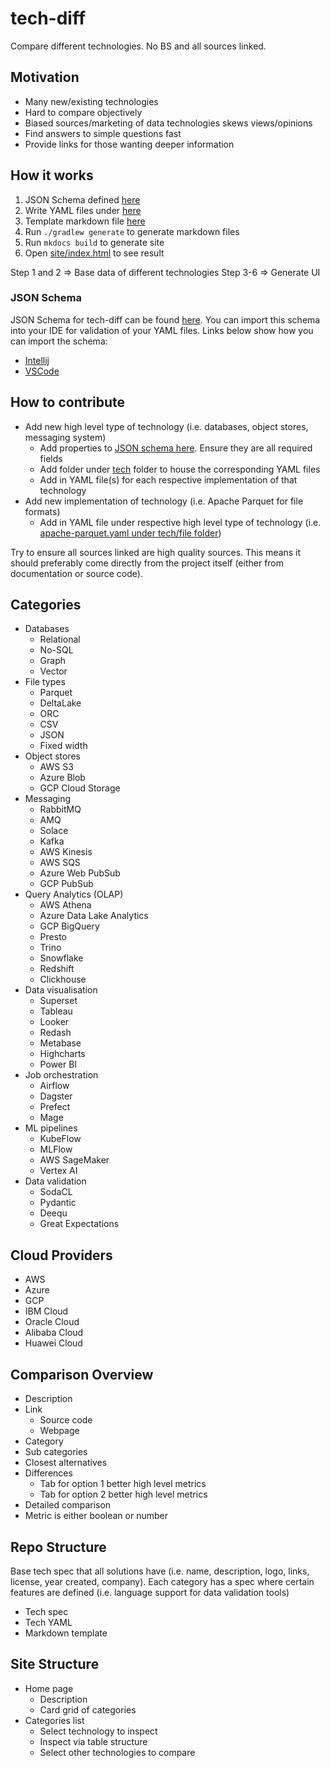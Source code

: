 # tech-diff

Compare different technologies. No BS and all sources linked.

## Motivation

- Many new/existing technologies
- Hard to compare objectively
- Biased sources/marketing of data technologies skews views/opinions
- Find answers to simple questions fast
- Provide links for those wanting deeper information

## How it works

1. JSON Schema defined [here](spec/data-tech-compare-spec.json)
2. Write YAML files under [here](tech)
3. Template markdown file [here](tech/templates/template-index.ftl)
4. Run `./gradlew generate` to generate markdown files
5. Run `mkdocs build` to generate site
6. Open [site/index.html](site/index.html) to see result

Step 1 and 2  => Base data of different technologies
Step 3-6      => Generate UI

### JSON Schema

JSON Schema for tech-diff can be found [here](spec/data-tech-compare-spec.json). You can import this schema into your IDE for
validation of your YAML files. Links below show how you can import the schema:

- [Intellij](https://www.jetbrains.com/help/idea/json.html#ws_json_schema_add_custom)
- [VSCode](https://code.visualstudio.com/docs/languages/json#_json-schemas-and-settings)

## How to contribute

- Add new high level type of technology (i.e. databases, object stores, messaging system)
    - Add properties to [JSON schema here](spec/data-tech-compare-spec.json). Ensure they are all required fields
    - Add folder under [tech](tech) folder to house the corresponding YAML files
    - Add in YAML file(s) for each respective implementation of that technology
- Add new implementation of technology (i.e. Apache Parquet for file formats)
    - Add in YAML file under respective high level type of technology (i.e. [apache-parquet.yaml under tech/file folder](tech/file/apache-parquet.yaml))

Try to ensure all sources linked are high quality sources. This means it should preferably come directly from the 
project itself (either from documentation or source code).

## Categories

- Databases
  - Relational
  - No-SQL
  - Graph
  - Vector
- File types
  - Parquet
  - DeltaLake
  - ORC
  - CSV
  - JSON
  - Fixed width
- Object stores
  - AWS S3
  - Azure Blob
  - GCP Cloud Storage
- Messaging
  - RabbitMQ
  - AMQ
  - Solace
  - Kafka
  - AWS Kinesis
  - AWS SQS
  - Azure Web PubSub
  - GCP PubSub
- Query Analytics (OLAP)
  - AWS Athena
  - Azure Data Lake Analytics
  - GCP BigQuery
  - Presto
  - Trino
  - Snowflake
  - Redshift
  - Clickhouse
- Data visualisation
  - Superset
  - Tableau
  - Looker
  - Redash
  - Metabase
  - Highcharts
  - Power BI
- Job orchestration
  - Airflow
  - Dagster
  - Prefect
  - Mage
- ML pipelines
  - KubeFlow
  - MLFlow
  - AWS SageMaker
  - Vertex AI
- Data validation
  - SodaCL
  - Pydantic
  - Deequ
  - Great Expectations

## Cloud Providers

- AWS
- Azure
- GCP
- IBM Cloud
- Oracle Cloud
- Alibaba Cloud
- Huawei Cloud

## Comparison Overview

- Description
- Link
  - Source code
  - Webpage
- Category
- Sub categories
- Closest alternatives
- Differences
  - Tab for option 1 better high level metrics
  - Tab for option 2 better high level metrics
- Detailed comparison
- Metric is either boolean or number

## Repo Structure

Base tech spec that all solutions have (i.e. name, description, logo, links, license, year created, company).
Each category has a spec where certain features are defined (i.e. language support for data validation tools)

- Tech spec
- Tech YAML
- Markdown template

## Site Structure

- Home page
  - Description
  - Card grid of categories
- Categories list
  - Select technology to inspect
  - Inspect via table structure
  - Select other technologies to compare
